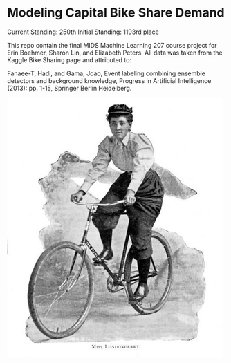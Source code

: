 Modeling Capital Bike Share Demand
===================
Current Standing: 250th
Initial Standing: 1193rd place

This repo contain the final MIDS Machine Learning 207 course project for Erin Boehmer, Sharon Lin, and Elizabeth Peters. All data was taken from the Kaggle Bike Sharing page and attributed to:

Fanaee-T, Hadi, and Gama, Joao, Event labeling combining ensemble detectors and background knowledge, Progress in Artificial Intelligence (2013): pp. 1-15, Springer Berlin Heidelberg.

<img src="/img/londonderry.jpg" alt="Miss Londonderry" />
